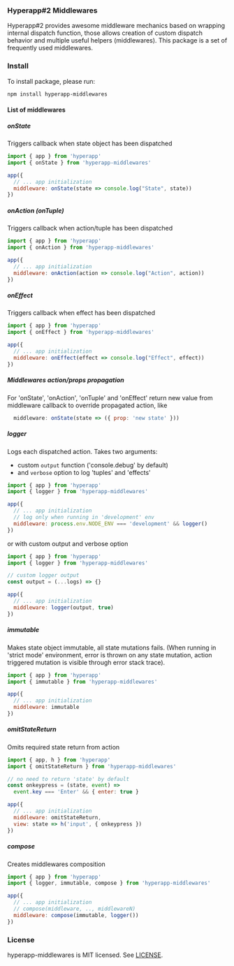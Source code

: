### Hyperapp#2 Middlewares

Hyperapp#2 provides awesome middleware mechanics based on wrapping internal dispatch function, those allows creation of custom dispatch behavior and multiple useful helpers (middlewares). This package is a set of frequently used middlewares.

### Install
To install package, please run:
```bash
npm install hyperapp-middlewares
```

#### List of middlewares

##### onState
Triggers callback when state object has been dispatched
```javascript
import { app } from 'hyperapp'
import { onState } from 'hyperapp-middlewares'

app({
  // ... app initialization
  middleware: onState(state => console.log("State", state))
})
```

##### onAction (onTuple)
Triggers callback when action/tuple has been dispatched
```javascript
import { app } from 'hyperapp'
import { onAction } from 'hyperapp-middlewares'

app({
  // ... app initialization
  middleware: onAction(action => console.log("Action", action))
})
```

##### onEffect
Triggers callback when effect has been dispatched
```javascript
import { app } from 'hyperapp'
import { onEffect } from 'hyperapp-middlewares'

app({
  // ... app initialization
  middleware: onEffect(effect => console.log("Effect", effect))
})
```

##### Middlewares action/props propagation
For 'onState', 'onAction', 'onTuple' and 'onEffect' return new value from middleware callback to override propagated action, like
```javascript
  middleware: onState(state => ({ prop: 'new state' }))
```

##### logger
Logs each dispatched action. Takes two arguments:
- custom `output` function ('console.debug' by default)
- and `verbose` option to log 'tuples' and 'effects'

```javascript
import { app } from 'hyperapp'
import { logger } from 'hyperapp-middlewares'

app({
  // ... app initialization
  // log only when running in 'development' env
  middleware: process.env.NODE_ENV === 'development' && logger()
})
```

or with custom output and verbose option
```javascript
import { app } from 'hyperapp'
import { logger } from 'hyperapp-middlewares'

// custom logger output
const output = (...logs) => {}

app({
  // ... app initialization
  middleware: logger(output, true)
})
```

##### immutable
Makes state object immutable, all state mutations fails.
(When running in 'strict mode' environment, error is thrown on any state mutation, action triggered mutation is visible through error stack trace).
```javascript
import { app } from 'hyperapp'
import { immutable } from 'hyperapp-middlewares'

app({
  // ... app initialization
  middleware: immutable
})
```

##### omitStateReturn
Omits required state return from action
```javascript
import { app, h } from 'hyperapp'
import { omitStateReturn } from 'hyperapp-middlewares'

// no need to return 'state' by default
const onkeypress = (state, event) =>
  event.key === 'Enter' && { enter: true }

app({
  // ... app initialization
  middleware: omitStateReturn,
  view: state => h('input', { onkeypress })
})
```

##### compose
Creates middlewares composition
```javascript
import { app } from 'hyperapp'
import { logger, immutable, compose } from 'hyperapp-middlewares'

app({
  // ... app initialization
  // compose(middleware, .., middlewareN)
  middleware: compose(immutable, logger())
})
```

### License
hyperapp-middlewares is MIT licensed. See [LICENSE](LICENSE.md).